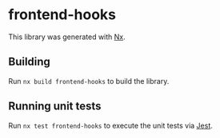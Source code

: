 # frontend-hooks

This library was generated with [Nx](https://nx.dev).

## Building

Run `nx build frontend-hooks` to build the library.

## Running unit tests

Run `nx test frontend-hooks` to execute the unit tests via [Jest](https://jestjs.io).
